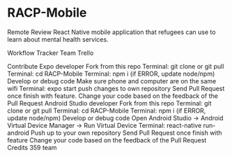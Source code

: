 # RACP-Mobile
Remote Review
React Native mobile application that refugees can use to learn about mental health services.

Workflow Tracker
Team Trello

Contribute
Expo developer
Fork from this repo
Terminal: git clone or git pull
Terminal: cd RACP-Mobile
Terminal: npm i (if ERROR, update node/npm)
Develop or debug code
Make sure phone and computer are on the same wifi
Terminal: expo start
push changes to own repository
Send Pull Request once finish with feature.
Change your code based on the feedback of the Pull Request
Android Studio developer
Fork from this repo
Terminal: git clone or git pull
Terminal: cd RACP-Mobile
Terminal: npm i (if ERROR, update node/npm)
Develop or debug code
Open Android Studio -> Android Virtual Device Manager -> Run Virtual Device
Terminal: react-native run-android
Push up to your own repository
Send Pull Request once finish with feature
Change your code based on the feedback of the Pull Request
Credits
359 team
